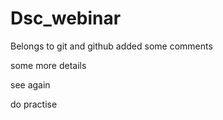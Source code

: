 # Dsc_webinar
Belongs to git and github
added some comments


some more details



see again

do practise
